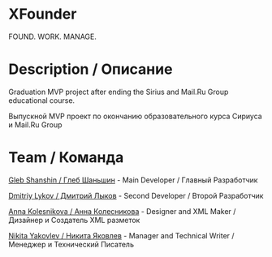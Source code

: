 # XFounder
FOUND. WORK. MANAGE.

# Description / Описание
Graduation MVP project after ending the Sirius and Mail.Ru Group educational course.

Выпускной MVP проект по окончанию образовательного курса Сириуса и Mail.Ru Group

# Team / Команда 

[Gleb Shanshin / Глеб Шаньшин](https://github.com/gleb270) - Main Developer / Главный Разработчик

[Dmitriy Lykov / Дмитрий Лыков](https://github.com/SeriousDim) - Second Developer / Второй Разработчик

[Anna Kolesnikova / Анна Колесникова](https://github.com/solominka) - Designer and XML Maker / Дизайнер и Создатель XML разметок
  
[Nikita Yakovlev / Никита Яковлев](https://github.com/NichiRivero) - Manager and Technical Writer / Менеджер и Технический Писатель
